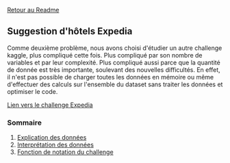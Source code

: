 [Retour au Readme](../README.md)

## Suggestion d'hôtels Expedia

Comme deuxième problème, nous avons choisi d'étudier un autre challenge kaggle, plus compliqué cette fois.
Plus compliqué par son nombre de variables et par leur complexité. Plus compliqué aussi parce que la quantité de donnée est très
importante, soulevant des nouvelles difficultés. En effet, il n'est pas possible de charger toutes les données en mémoire ou même
d'effectuer des calculs sur l'ensemble du dataset sans traiter les données et optimiser le code.

[Lien vers le challenge Expedia](https://www.kaggle.com/c/expedia-hotel-recommendations)

### Sommaire

1. [Explication des données](expedia_data.md)
2. [Interprétation des données](expedia_intepretation_data.md)
3. [Fonction de notation du challenge](expedia_notation.md)

